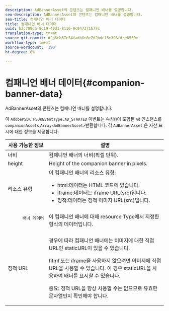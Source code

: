 ```yaml
---
description: AdBannerAsset의 콘텐츠는 컴패니언 배너를 설명합니다.
seo-description: AdBannerAsset의 콘텐츠는 컴패니언 배너를 설명합니다.
seo-title: 컴패니언 배너 데이터
title: 컴패니언 배너 데이터
uuid: b2c709da-9d19-49d1-8116-9c947371b77c
translation-type: tm+mt
source-git-commit: d2b8cb67c54fadb8e0e7d2bdc15e393fdce8550e
workflow-type: tm+mt
source-wordcount: '190'
ht-degree: 0%

---
```



# 컴패니언 배너 데이터{#companion-banner-data}

AdBannerAsset의 콘텐츠는 컴패니언 배너를 설명합니다.

<!--<a id="section_D730B4FD6FD749E9860B6A07FC110552"></a>-->

이 `AdobePSDK.PSDKEventType.AD_STARTED` 이벤트는 속성()이 포함된 `Ad` 인스턴스를 `companionAssets` `Array<AdBannerAsset>`반환합니다.
각 `AdBannerAsset` 은 자산 표시에 대한 정보를 제공합니다.

<table id="table_760C885E2DCA4BE983CC57FDA7BD5B14"> 
 <thead> 
  <tr> 
   <th colname="col1" class="entry"> 사용 가능한 정보 </th> 
   <th colname="col2" class="entry"> 설명 </th> 
  </tr> 
 </thead>
 <tbody> 
  <tr> 
   <td colname="col1"> 너비 </td> 
   <td colname="col2"> 컴패니언 배너의 너비(픽셀 단위). </td> 
  </tr> 
  <tr> 
   <td colname="col1"> height </td> 
   <td colname="col2"> Height of the companion banner in pixels. </td> 
  </tr> 
  <tr> 
   <td colname="col1"> 리소스 유형 </td> 
   <td colname="col2">이 컴패니언 배너의 리소스 유형: 
    <ul id="ul_A067787FE49E4B6095BE0AC1D447DBB3"> 
     <li id="li_02B7224C67004095B3F6E50FD21E507E">html:데이터는 HTML 코드에 있습니다. </li> 
     <li id="li_5F37E14472424F808C6094F42009E676">iframe:데이터는 iframe URL(src)입니다. </li> 
     <li id="li_48E74AC5F00640EC8A4DE2CB31E106EC">정적:데이터는 정적 이미지 URL(src)입니다. </li> 
    </ul> </td> 
  </tr> 
  <tr> 
   <td colname="col1">
    <pre>
      배너 데이터
    </pre> </td> 
   <td colname="col2"> 이 컴패니언 배너에 대해 resource <span class="codeph"> Type에서</span> 지정한 형식의 데이터입니다. </td> 
  </tr> 
  <tr> 
   <td colname="col1"> 정적 URL </td> 
   <td colname="col2"> <p>경우에 따라 컴패니언 배너에는 이미지에 대한 직접 URL인 staticURL이 있을 수 있습니다. </p> <p>html 또는 iframe을 사용하지 않으려면 이미지에 직접 URL을 사용할 수 있습니다. 이 경우 staticURL을 사용하여 배너를 표시할 수 있습니다. </p> <p>중요: 정적 URL을 항상 사용할 수는 없으므로 유효한 문자열인지 확인해야 합니다. </p> </td> 
  </tr> 
 </tbody> 
</table>

